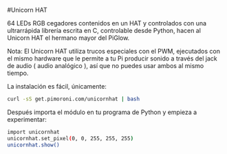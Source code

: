 <!--
---
name: Unicorn HAT
class: board
type: todas
formfactor: HAT
manufacturer: Pimoroni
image: 'image.png'
url: http://shop.pimoroni.com/products/unicorn-hat
buy: http://shop.pimoroni.com/products/unicorn-hat
description: 64 LEDs RGB cegadores en un único HAT
github: https://github.com/pimoroni/unicornhat
install:
  'apt':
    - 'python-dev'
    - 'python3-dev'
  'python':
    - 'unicornhat'
  'python3':
    - 'unicornhat'
  'examples': 'python/examples/'
pincount: 40
pin:
  '12':
    name: Datos
    direction: salida
    mode: pwm
    active: alto (encendido)
    description: WS2812 Datos
-->
#Unicorn HAT

64 LEDs RGB cegadores contenidos en un HAT y controlados con una ultrarrápida librería escrita en C, controlable
desde Python, hacen al Unicorn HAT el hermano mayor del PiGlow.

Nota: El Unicorn HAT utiliza trucos especiales con el PWM, ejecutados con el mismo hardware que le permite a tu Pi
producir sonido a través del jack de audio ( audio analógico ), así que no puedes usar ambos al mismo tiempo.

La instalación es fácil, únicamente:

```bash
curl -sS get.pimoroni.com/unicornhat | bash
```
Después importa el módulo en tu programa de Python y empieza a experimentar:

```bash
import unicornhat
unicornhat.set_pixel(0, 0, 255, 255, 255)
unicornhat.show()
```
